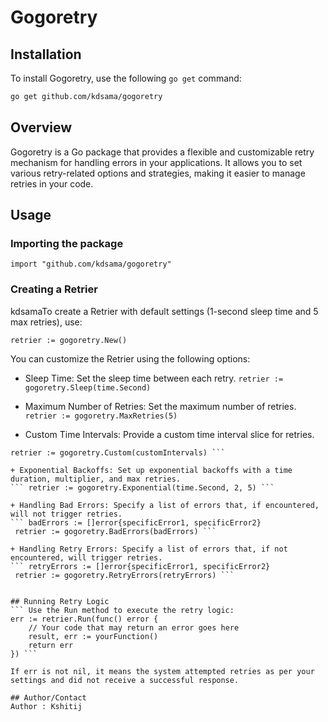 # Gogoretry

## Installation

To install Gogoretry, use the following `go get` command:

```sh
go get github.com/kdsama/gogoretry
```


## Overview
Gogoretry is a Go package that provides a flexible and customizable retry mechanism for handling errors in your applications. It allows you to set various retry-related options and strategies, making it easier to manage retries in your code.

## Usage 

### Importing the package 

``` import "github.com/kdsama/gogoretry" ```

### Creating a Retrier 

kdsamaTo create a Retrier with default settings (1-second sleep time and 5 max retries), use:

``` retrier := gogoretry.New() ```

You can customize the Retrier using the following options:

+ Sleep Time: Set the sleep time between each retry.
``` retrier := gogoretry.Sleep(time.Second) ```

+ Maximum Number of Retries: Set the maximum number of retries.
``` retrier := gogoretry.MaxRetries(5) ```

+ Custom Time Intervals: Provide a custom time interval slice for retries.
``` customIntervals := []time.Duration{time.Second, 2 * time.Second, 5 * time.Second} 
retrier := gogoretry.Custom(customIntervals) ```

+ Exponential Backoffs: Set up exponential backoffs with a time duration, multiplier, and max retries.
``` retrier := gogoretry.Exponential(time.Second, 2, 5) ```

+ Handling Bad Errors: Specify a list of errors that, if encountered, will not trigger retries.
``` badErrors := []error{specificError1, specificError2} 
 retrier := gogoretry.BadErrors(badErrors) ```

+ Handling Retry Errors: Specify a list of errors that, if not encountered, will trigger retries.
``` retryErrors := []error{specificError1, specificError2} 
 retrier := gogoretry.RetryErrors(retryErrors) ```


## Running Retry Logic
``` Use the Run method to execute the retry logic:
err := retrier.Run(func() error {
    // Your code that may return an error goes here
    result, err := yourFunction()
    return err
}) ```

If err is not nil, it means the system attempted retries as per your settings and did not receive a successful response.

## Author/Contact
Author : Kshitij 











